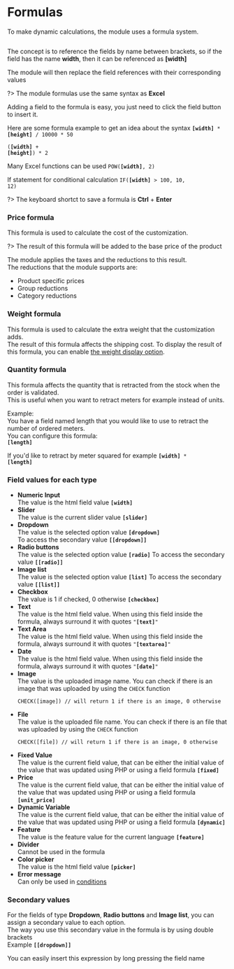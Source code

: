 # Formulas

To make dynamic calculations, the module uses a formula system.

<img srcset="/images/formula.jpg 2x">

The concept is to reference the fields by name between brackets, so if the field has the name **width**,
then it can be referenced as **[width]**

The module will then replace the field references with their corresponding values

?> The module formulas use the same syntax as **Excel**

Adding a field to the formula is easy, you just need to click the field button to insert it.

Here are some formula example to get an idea about the syntax
<code class="formula">**[width]** * **[height]** / 10000 * 50</code>

<code class="formula">(**[width]** + **[height]**) * 2</code>

Many Excel functions can be used
<code class="formula">POW(**[width]**, 2)</code>

If statement for conditional calculation
<code class="formula">IF(**[width]** > 100, 10, 12)</code>

?> The keyboard shortct to save a formula is **Ctrl** + **Enter**

### Price formula
This formula is used to calculate the cost of the customization.  

?> The result of this formula will be added to the base price of the product

The module applies the taxes and the reductions to this result.  
The reductions that the module supports are:
- Product specific prices
- Group reductions
- Category reductions


### Weight formula
This formula is used to calculate the extra weight that the customization adds.  
The result of this formula affects the shipping cost.
To display the result of this formula, you can enable [the weight display option](product-config/06-settings.md?id=display-weight-to-customers).

### Quantity formula
This formula affects the quantity that is retracted from the stock when the order is validated.  
This is useful when you want to retract meters for example instead of units.  

Example:  
You have a field named length that you would like to use to retract the number of ordered meters.  
You can configure this formula:  
<code class="formula">**[length]**</code>

If you'd like to retract by meter squared for example
<code class="formula">**[width]** * **[length]**</code>

### Field values for each type

- **Numeric Input**  
  The value is the html field value
  <code class="formula">**[width]**</code>
- **Slider**  
  The value is the current slider value
  <code class="formula">**[slider]**</code>
- **Dropdown**  
  The value is the selected option value
  <code class="formula">**[dropdown]**</code>  
  To access the secondary value
  <code class="formula">**[[dropdown]]**</code>
- **Radio buttons**  
  The value is the selected option value
  <code class="formula">**[radio]**</code>
  To access the secondary value
  <code class="formula">**[[radio]]**</code>
- **Image list**  
  The value is the selected option value
  <code class="formula">**[list]**</code>
  To access the secondary value
  <code class="formula">**[[list]]**</code>
- **Checkbox**  
  The value is 1 if checked, 0 otherwise
  <code class="formula">**[checkbox]**</code>
- **Text**  
  The value is the html field value. When using this field inside the formula, always surround it with quotes
  <code class="formula">"**[text]**"</code>
- **Text Area**  
  The value is the html field value. When using this field inside the formula, always surround it with quotes
  <code class="formula">"**[textarea]**"</code>
- **Date**  
  The value is the html field value. When using this field inside the formula, always surround it with quotes
  <code class="formula">"**[date]**"</code>
- **Image**  
  The value is the uploaded image name. You can check if there is an image that was uploaded by using the `CHECK` function 
  ```xls
  CHECK([image]) // will return 1 if there is an image, 0 otherwise
  ```
- **File**  
  The value is the uploaded file name. You can check if there is an file that was uploaded by using the `CHECK` function
  ```xls
  CHECK([file]) // will return 1 if there is an image, 0 otherwise
  ```
- **Fixed Value**  
  The value is the current field value, that can be either the initial value of the value that was updated using PHP or using a field formula
  <code class="formula">**[fixed]**</code>
- **Price**  
  The value is the current field value, that can be either the initial value of the value that was updated using PHP or using a field formula
  <code class="formula">**[unit_price]**</code>
- **Dynamic Variable**  
  The value is the current field value, that can be either the initial value of the value that was updated using PHP or using a field formula
  <code class="formula">**[dynamic]**</code>
- **Feature**  
  The value is the feature value for the current language
  <code class="formula">**[feature]**</code>
- **Divider**  
  Cannot be used in the formula
- **Color picker**  
  The value is the html field value
  <code class="formula">**[picker]**</code>
- **Error message**  
  Can only be used in [conditions](product-config/09-conditions.md)

### Secondary values
For the fields of type **Dropdown**, **Radio buttons** and **Image list**, you can assign a secondary value to each option.  
The way you use this secondary value in the formula is by using double brackets  
Example
<code class="formula">**[[dropdown]]**</code>

You can easily insert this expression by long pressing the field name

<img srcset="/images/secondary-value.jpg 2x">
